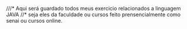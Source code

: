 ///* Aqui será guardado todos meus exercicio relacionados a linguagem JAVA
//* seja eles da faculdade ou cursos feito prensencialmente como senai ou cursos online.